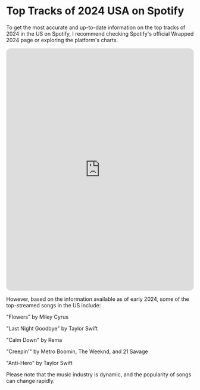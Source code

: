 # Top Tracks of 2024 USA on Spotify

To get the most accurate and up-to-date information on the top tracks of 2024 in the US on Spotify, I recommend checking Spotify's official Wrapped 2024 page or exploring the platform's charts.

<iframe style="border-radius:12px" src="https://open.spotify.com/embed/playlist/37i9dQZF1DXbJMiQ53rTyJ?utm_source=generator" width="100%" height="652" frameBorder="0" allowfullscreen="" allow="autoplay; clipboard-write; encrypted-media; fullscreen; picture-in-picture" loading="lazy"></iframe>

However, based on the information available as of early 2024, some of the top-streamed songs in the US include:

"Flowers" by Miley Cyrus

"Last Night Goodbye" by Taylor Swift

"Calm Down" by Rema

"Creepin'" by Metro Boomin, The Weeknd, and 21 Savage

"Anti-Hero" by Taylor Swift

Please note that the music industry is dynamic, and the popularity of songs can change rapidly.









